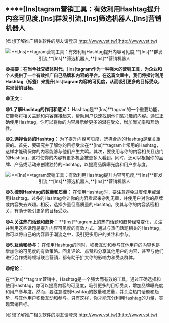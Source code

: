 ## ****[Ins]**tagram营销工具：有效利用Hashtag提升内容可见度,**[Ins]**群发引流,**[Ins]**筛选机器人,**[Ins]**营销机器人**

[😍想了解推广相关软件的朋友请登录 http://www.vst.tw](http://www.vst.tw)

 <center><img src="https://vst.tw/MP4/tuiguang/png/2.png" alt="**[Ins]**tagram营销工具：有效利用Hashtag提升内容可见度,**[Ins]**群发引流,**[Ins]**筛选机器人,**[Ins]**营销机器人"></center>

**😄摘要：在当今社交媒体时代，**[Ins]**tagram作为一种强大的营销工具，为企业和个人提供了一个有效推广自己品牌和内容的平台。在这篇文章中，我们将探讨利用Hashtag（标签）来提升**[Ins]**tagram内容的可见度，从而吸引更多的目标受众，实现营销目标。**

**😄正文：**

**😄1.了解Hashtag的作用和意义：**
Hashtag是**[Ins]**tagram的一个重要功能，它能够将相关主题和内容连接起来，帮助用户快速找到他们感兴趣的内容。通过正确使用Hashtag，你可以将你的内容展示给更多的潜在受众，增加曝光率和互动性。

**😄2.选择合适的Hashtag：**
为了提升内容可见度，选择合适的Hashtag是至关重要的。首先，要研究并了解你的目标受众在**[Ins]**tagram上常用的Hashtag，这样才能确保你的内容能够与他们产生共鸣。其次，要使用与你的内容相关且热门的Hashtag，这将使你的内容有更多机会被更多人看到。同时，还可以根据你的品牌、产品或活动来创建独特的Hashtag，以提高品牌曝光度和用户参与度。

 <center><img src="https://vst.tw/MP4/tuiguang/png/8.png" alt="**[Ins]**tagram营销工具：有效利用Hashtag提升内容可见度,**[Ins]**群发引流,**[Ins]**筛选机器人,**[Ins]**营销机器人"></center>

**😄3.控制Hashtag的数量和质量：**
在使用Hashtag时，要注意避免过度使用或滥用Hashtag。过多的Hashtag会让你的内容看起来杂乱无章，并使用户对你的品牌或内容失去兴趣。相反，选择少量但高质量的Hashtag，使其与你的内容紧密相关，有助于吸引更多的目标受众。

**😄4.关注热门话题和趋势：**
**[Ins]**tagram上的热门话题和趋势经常变化，关注并利用这些话题是提升内容可见度的有效方式。通过与热门话题相关的Hashtag，你可以将自己的内容置于潮流之中，吸引更多用户的关注和参与。

**😄5.互动和参与：**
在使用Hashtag的同时，积极互动和参与其他用户的内容也是增加你的可见度的有效策略。回复评论、点赞和分享其他用户的内容，甚至与他们进行合作或跨领域联合营销，都有助于扩大你的影响力和受众群体。

**😄结论：**

在**[Ins]**tagram营销中，Hashtag是一个强大而有效的工具。通过正确选择和使用Hashtag，你可以提高内容的可见度，吸引更多的目标受众，增加品牌曝光度和用户参与度。然而，要注意控制Hashtag的数量和质量，并关注热门话题和趋势，与其他用户积极互动和参与。只有这样，你才能充分利用Hashtag的力量，实现营销目标。

[😍想了解推广相关软件的朋友请登录 http://www.vst.tw](http://www.vst.tw)



